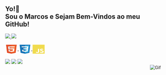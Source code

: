 ## Yo!👋 <br> Sou o Marcos e Sejam Bem-Vindos ao meu GitHub!


<div>
  <a href="https://github.com/mvmartin">
  <img height="135em" src="https://github-readme-stats.vercel.app/api?username=mvmartin&show_icons=true&theme=tokyonight&include_all_commits=true&count_private=true"/> 
  <img height="135em" src="https://github-readme-stats.vercel.app/api/top-langs/?username=mvmartin&layout=compact&langs_count=5&theme=tokyonight"/>
    </div>

<div style="display: inline_block"><br>

  <img align="center" alt="Mv-HTML" height="30" width="40" src="https://raw.githubusercontent.com/devicons/devicon/master/icons/html5/html5-original.svg">
  <img align="center" alt="Mv-CSS" height="30" width="40" src="https://raw.githubusercontent.com/devicons/devicon/master/icons/css3/css3-original.svg">
  <img align="center" alt="Mv-Js" height="30" width="40" src="https://raw.githubusercontent.com/devicons/devicon/master/icons/javascript/javascript-plain.svg">
</div>
 <br>

<div>
  <a href="https://instagram.com/martiinsmv" target="_blank"><img src="https://img.shields.io/badge/-Instagram-%23E4405F?style=for-the-badge&logo=instagram&logoColor=white"    target="_blank"></a>
  <a href = "mailto:mvmartiins@hotmail.com"><img src="https://img.shields.io/badge/-Hotmail-%23333?style=for-the-badge&logo=gmail&logoColor=white" target="_blank"></a>
  <a href="https://www.linkedin.com/in/mvmartiins" target="_blank"><img src="https://img.shields.io/badge/-LinkedIn-%230077B5?style=for-the-badge&logo=linkedin&logoColor=white" target="_blank"></a> 
  
</div>
  
 <img  height="100px" align= "right" alt="Gif" src="https://media.giphy.com/media/ztpMY1t5VYWlO/giphy.gif">

## 

 
